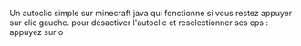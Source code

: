 Un autoclic simple sur minecraft java qui fonctionne si vous restez appuyer sur clic gauche.
pour désactiver l'autoclic et reselectionner ses cps : appuyez sur o
